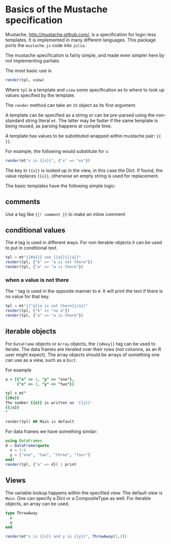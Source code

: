 # Basics of the Mustache specification

Mustache, http://mustache.github.com/, is a specification for logic-less templates. It is implemented in many different languages. This package ports the `mustache.js` code into `julia`.

The mustache specification is fairly simple, and made even simpler here by not implementing partials. 

The most basic use is

```julia
render(tpl, view)
```

Where `tpl` is a template and `view` some specification as to where to
look up values specified by the template.


The `render` method can take an `IO` object as its first argument. 

A template can be specified as a string or can be pre-parsed using the
non-standard string literal `mt`. The latter may be faster if the same
template is being reused, as parsing happens at compile time.

A template has values to be substituted wrapped within mustache pair:
`{{ }}`.

For example, the following would substitute for `x`:

```julia
render(mt"x is {{x}}", {"x" => "ex"})
```

The key in `{{x}}` is looked up in the view, in this case the Dict. If found, the value replaces `{{x}}`, otherwise an empty string is used for replacement.

The basic templates have the following simple logic:

## comments

Use a tag like `{{! comment }}` to make an inline comment

## conditional values

The `#` tag is used in different ways. For non iterable-objects it can be used to put in conditional text. 

```julia
tpl = mt"{{#a}}I see {{a}}{{/a}}"
render(tpl, {"b" => "a is not there"})
render(tpl, {"a" => "a is there"})
```

### when a value is not there
The `^` tag is used in the opposite manner to `#`. It will print the text if there is no value for that key.

```julia
tpl = mt"{{^a}}a is not there{{/a}}"
render(tpl, {"b" => "no a"})
render(tpl, {"a" => "a is there"})
```

## iterable objects

For `DataFrame` objects or `Array` objects, the `{{#key}}` tag can be used to iterate. The data frames are iterated over their rows (not columns, as an R user might expect). The array objects should be arrays of something one can use as a view, such as a `Dict`.

For example
```j
a = [{"x" => 1, "y" => "one"},
     {"x" => 2, "y" => "two"}]

tpl = mt"
{{#a}}
The number {{x}} is written as '{{y}}'
{{/a}}
"

render(tpl) ## Main is default
```


For data frames we have something similar:

```julia
using DataFrames
d = DataFrame(quote
  x = 1:4
  y = ["one", "two", "three", "four"]
end)
render(tpl, {"a" => d}) | print
```


## Views

The variable lookup happens within the specified view. The default view is `Main`. One can specify a Dict or a CompositeType as well. For iterable objects, an array can be used.

```julia
type ThrowAway
  x
  y
end

render(mt"x is {{x}} and y is {{y}}", ThrowAway(1,2))
``` 
